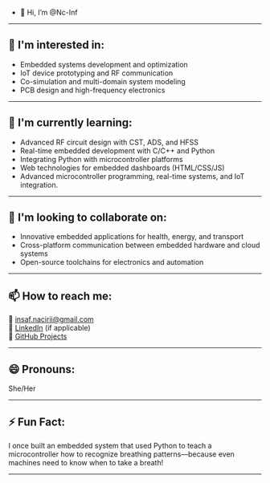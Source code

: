 - 👋 Hi, I’m @Nc-Inf
---

## 👀 I'm interested in:
- Embedded systems development and optimization  
- IoT device prototyping and RF communication  
- Co-simulation and multi-domain system modeling  
- PCB design and high-frequency electronics  

---

## 🌱 I'm currently learning:
- Advanced RF circuit design with CST, ADS, and HFSS  
- Real-time embedded development with C/C++ and Python  
- Integrating Python with microcontroller platforms  
- Web technologies for embedded dashboards (HTML/CSS/JS)  
- Advanced microcontroller programming, real-time systems, and IoT integration.
---

## 💞️ I'm looking to collaborate on:
- Innovative embedded applications for health, energy, and transport  
- Cross-platform communication between embedded hardware and cloud systems  
- Open-source toolchains for electronics and automation  

---

## 📫 How to reach me:
📧 [insaf.nacirii@gmail.com](mailto:insaf.nacirii@gmail.com)  
🔗 [LinkedIn](https://www.linkedin.com/in/nc-inf) (if applicable)  
🐙 [GitHub Projects](https://github.com/Nc-Inf)

---

## 😄 Pronouns:
She/Her  

---

## ⚡ Fun Fact:
I once built an embedded system that used Python to teach a microcontroller how to recognize breathing patterns—because even machines need to know when to take a breath!

---
